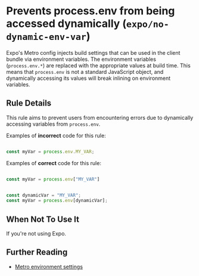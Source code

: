 # Prevents process.env from being accessed dynamically (`expo/no-dynamic-env-var`)

Expo's Metro config injects build settings that can be used in the client bundle via environment variables. The environment variables (`process.env.*`) are replaced with the appropriate values at build time. This means that `process.env` is not a standard JavaScript object, and dynamically accessing its values will break inlining on environment variables.

## Rule Details

This rule aims to prevent users from encountering errors due to dynamically accessing variables from `process.env`.

Examples of **incorrect** code for this rule:

```js

const myVar = process.env.MY_VAR;

```

Examples of **correct** code for this rule:

```js

const myVar = process.env["MY_VAR"]


const dynamicVar = "MY_VAR";
const myVar = process.env[dynamicVar];

```

## When Not To Use It

If you're not using Expo.

## Further Reading

- [Metro environment settings](https://docs.expo.dev/versions/latest/config/metro/#environment-settings)
